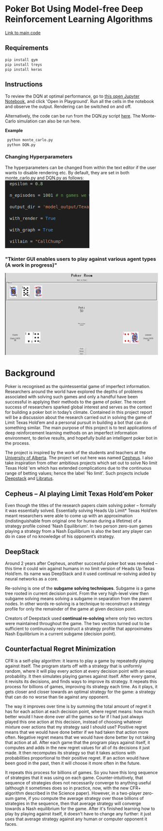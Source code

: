 # Poker Bot Using Model-free Deep Reinforcement Learning Algorithms

[Link to main code](https://github.com/garyjh126/MLFYP_Project/tree/master/main_files/holdem "Named link title")

## Requirements ##

    pip install gym
    pip install treys
    pip install keras

## Instructions ##

To review the DQN at optimal performance, go to [this open Jupyter Notebook](https://colab.research.google.com/drive/1L_fNNEGkZcBInyVv-br1gUkMOh7sWYYZ "Named link title"), and click 'Open in Playground'. Run all the cells in the notebook and observe the output. Rendering can be switched on and off.

Alternatively, the code can be run from the DQN.py script [here](https://github.com/garyjh126/MLFYP_Project/tree/master/main_files/holdem "Named link title"). The Monte-Carlo simulation can also be run here. 
    
**Example**

     python monte_carlo.py
     python DQN.py
     
 ### Changing Hyperparameters ###
 
 The hyperparameters can be changed from within the text editor if the user wants to disable rendering etc. By default, they are set in both monte_carlo.py and DQN.py as follows: ![alt text](screenshots/hyperparameter_instruction.png "Enable/Disable Rendering")

### "Tkinter GUI enables users to play against various agent types (A work in progress)" ###
 ![alt text](screenshots/Tkinter_display.png "Tkinter Display (A work in progress)")

# Background

Poker is recognised as the quintessential game of imperfect information. Researchers around
the world have explored the depths of problems associated with solving such games and only a
handful have been successful in applying their methods to the game of poker. The recent
success of researchers sparked global interest and serves as the context for building a poker
bot in today’s climate. Contained in this project report will be a discussion about the research
carried out in solving the game of Limit Texas Hold’em and a personal pursuit in building a bot
that can do something similar.
The main purpose of this project is to test applications of deep reinforcement learning methods
on an imperfect information environment, to derive results, and hopefully build an intelligent
poker bot in the process.

The project is inspired by the work of the students and teachers at the [University of Alberta](http://poker.cs.ualberta.ca/). The project set out here was named [Cepheus](http://poker.srv.ualberta.ca/). I also take inspiration from other ambitious projects which set out to solve No limit Texas Hold 'em which has extended complications due to the continuous range of betting values; hence the label 'No limit'. Such projects include [Deepstack](https://matchpoker.net/deepstack-ai/) and [Libratus](https://www.cs.cmu.edu/~noamb/papers/17-IJCAI-Libratus.pdf).
## Cepheus – AI playing Limit Texas Hold’em Poker

Even though the titles of the research papers claim solving poker – formally it was essentially solved. Essentially solving Heads Up Limit* Texas Hold’em meant researchers were able to come up with an approximation (indistinguishable from original one for human during a lifetime) of a strategy profile coined 'Nash Equilibrium'. In two person zero-sum games playing a strategy from a Nash Equilibrium is also the best any player can do in case of no knowledge of his opponent’s strategy.


## DeepStack 

Around 2 years after Cepheus, another successful poker bot was revealed – this time it could win against humans in no limit version of Heads Up Texas Hold’em. Its name was DeepStack and it used continual re-solving aided by neural networks as a core.

Re-solving is one of the **subgame solving techniques**. Subgame is a game tree rooted in current decision point. From the very high-level view then subgame solving means solving a subgame in separation from the parent nodes. In other words re-solving is a technique to reconstruct a strategy profile for only the remainder of the game at given decision point.

Creators of Deepstack used **continual re-solving** where only two vectors were maintained throughout the game. The two vectors turned out to be sufficient to continuously reconstruct a strategy profile that approximates Nash Equilibrium in a current subgame (decision point). 


## Counterfactual Regret Minimization

CFR is a self-play algorithm: it learns to play a game by repeatedly playing against itself.  The program starts off with a strategy that is uniformly random, where it will play every action at every decision point with an equal probability.  It then simulates playing games against itself.  After every game, it revisits its decisions, and finds ways to improve its strategy.  It repeats this process for billions of games, improving its strategy each time.  As it plays, it gets closer and closer towards an optimal strategy for the game: a strategy that can do no worse than tie against any opponent.

The way it improves over time is by summing the total amount of regret it has for each action at each decision point, where regret means: how much better would I have done over all the games so far if I had just always played this one action at this decision, instead of choosing whatever mixture over actions that my strategy said I should use?  Positive regret means that we would have done better if we had taken that action more often.  Negative regret means that we would have done better by not taking that action at all.  After each game that the program plays against itself, it computes and adds in the new regret values for all of its decisions it just made.  It then recomputes its strategy so that it takes actions with probabilities proportional to their positive regret.  If an action would have been good in the past, then it will choose it more often in the future.

It repeats this process for billions of games.  So you have this long sequence of strategies that it was using on each game.  Counter-intuitively, that sequence of strategies does not necessarily converge to anything useful (although it sometimes does so in practice, now, with the new CFR+ algorithm described in the Science paper).  However, in a two-player zero-sum game, if you compute the average strategy over those billions of strategies in the sequence, then that average strategy will converge towards a Nash equilibrium for the game.  After it's finished learning how to play by playing against itself, it doesn't have to change any further: it just uses that average strategy against any human or computer opponent it faces.


